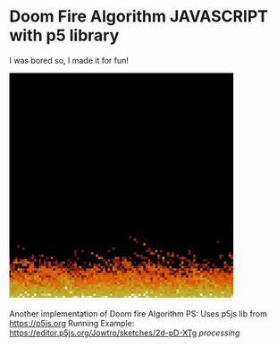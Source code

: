 # Doom Fire Algorithm JAVASCRIPT with p5 library
I was bored so, I made it for fun!

![Alt text](https://github.com/jowtro/doom_fire_algorithm_p5/blob/master/fire.jpg "Fire Algorithm")
<br><br>Another implementation of Doom fire Algorithm
PS: Uses p5js lib from https://p5js.org
Running Example: https://editor.p5js.org/Jowtro/sketches/2d-pD-XTg
*processing*
